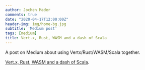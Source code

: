 ```yaml
---
author: Jochen Mader
comments: true
date: "2020-04-17T12:00:00Z"
header-img: img/home-bg.jpg
subtitle: 'Medium post'
tags: [medium]
title: Vert.x, Rust, WASM and a dash of Scala
---
```

A post on Medium about using Vertx/Rust/WASM/Scala together.

[Vert.x, Rust, WASM and a dash of Scala](https://medium.com/@codepitbull/vert-x-rust-wasm-and-a-dash-of-scala-a8548be9fa65). 


